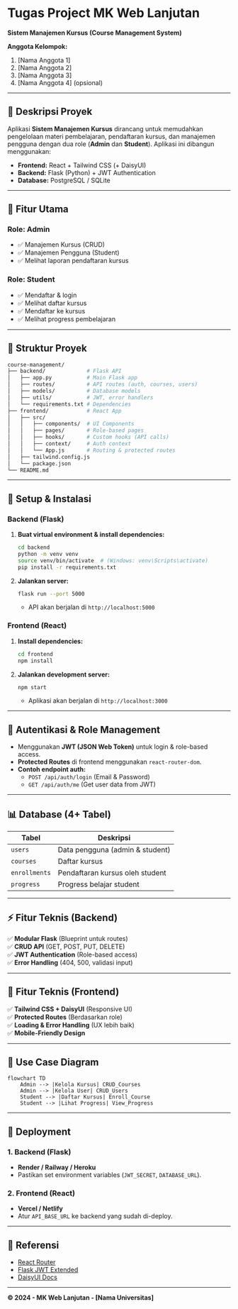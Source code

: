 # **Tugas Project MK Web Lanjutan**  
**Sistem Manajemen Kursus (Course Management System)**  

**Anggota Kelompok:**  
1. [Nama Anggota 1]  
2. [Nama Anggota 2]  
3. [Nama Anggota 3]  
4. [Nama Anggota 4] (opsional)  

---

## **📝 Deskripsi Proyek**  
Aplikasi **Sistem Manajemen Kursus** dirancang untuk memudahkan pengelolaan materi pembelajaran, pendaftaran kursus, dan manajemen pengguna dengan dua role (**Admin** dan **Student**). Aplikasi ini dibangun menggunakan:  
- **Frontend:** React + Tailwind CSS (+ DaisyUI)  
- **Backend:** Flask (Python) + JWT Authentication  
- **Database:** PostgreSQL / SQLite  

---

## **🎯 Fitur Utama**  
### **Role: Admin**  
- ✅ Manajemen Kursus (CRUD)  
- ✅ Manajemen Pengguna (Student)  
- ✅ Melihat laporan pendaftaran kursus  

### **Role: Student**  
- ✅ Mendaftar & login  
- ✅ Melihat daftar kursus  
- ✅ Mendaftar ke kursus  
- ✅ Melihat progress pembelajaran  

---

## **📂 Struktur Proyek**  
```bash
course-management/
├── backend/             # Flask API
│   ├── app.py           # Main Flask app
│   ├── routes/          # API routes (auth, courses, users)
│   ├── models/          # Database models
│   ├── utils/           # JWT, error handlers
│   └── requirements.txt # Dependencies
├── frontend/            # React App
│   ├── src/
│   │   ├── components/  # UI Components
│   │   ├── pages/       # Role-based pages
│   │   ├── hooks/       # Custom hooks (API calls)
│   │   ├── context/     # Auth context
│   │   └── App.js       # Routing & protected routes
│   ├── tailwind.config.js
│   └── package.json
└── README.md
```

---

## **🔧 Setup & Instalasi**  
### **Backend (Flask)**
1. **Buat virtual environment & install dependencies:**  
   ```bash
   cd backend
   python -m venv venv
   source venv/bin/activate  # (Windows: venv\Scripts\activate)
   pip install -r requirements.txt
   ```

2. **Jalankan server:**  
   ```bash
   flask run --port 5000
   ```
   - API akan berjalan di `http://localhost:5000`  

### **Frontend (React)**
1. **Install dependencies:**  
   ```bash
   cd frontend
   npm install
   ```

2. **Jalankan development server:**  
   ```bash
   npm start
   ```
   - Aplikasi akan berjalan di `http://localhost:3000`  

---

## **🔐 Autentikasi & Role Management**  
- Menggunakan **JWT (JSON Web Token)** untuk login & role-based access.  
- **Protected Routes** di frontend menggunakan `react-router-dom`.  
- **Contoh endpoint auth:**  
  - `POST /api/auth/login` (Email & Password)  
  - `GET /api/auth/me` (Get user data from JWT)  

---

## **📊 Database (4+ Tabel)**  
| Tabel         | Deskripsi                          |
|--------------|----------------------------------|
| `users`      | Data pengguna (admin & student)   |
| `courses`    | Daftar kursus                     |
| `enrollments`| Pendaftaran kursus oleh student   |
| `progress`   | Progress belajar student          |

---

## **⚡ Fitur Teknis (Backend)**  
✅ **Modular Flask** (Blueprint untuk routes)  
✅ **CRUD API** (GET, POST, PUT, DELETE)  
✅ **JWT Authentication** (Role-based access)  
✅ **Error Handling** (404, 500, validasi input)  

---

## **🎨 Fitur Teknis (Frontend)**  
✅ **Tailwind CSS + DaisyUI** (Responsive UI)  
✅ **Protected Routes** (Berdasarkan role)  
✅ **Loading & Error Handling** (UX lebih baik)  
✅ **Mobile-Friendly Design**  

---

## **📌 Use Case Diagram**  
```mermaid
flowchart TD
    Admin --> |Kelola Kursus| CRUD_Courses
    Admin --> |Kelola User| CRUD_Users
    Student --> |Daftar Kursus| Enroll_Course
    Student --> |Lihat Progress| View_Progress
```

---

## **🚀 Deployment**  
### **1. Backend (Flask)**  
- **Render / Railway / Heroku**  
- Pastikan set environment variables (`JWT_SECRET`, `DATABASE_URL`).  

### **2. Frontend (React)**  
- **Vercel / Netlify**  
- Atur `API_BASE_URL` ke backend yang sudah di-deploy.  

---

## **📌 Referensi**  
- [React Router](https://reactrouter.com)  
- [Flask JWT Extended](https://flask-jwt-extended.readthedocs.io/)  
- [DaisyUI Docs](https://daisyui.com/)  

---

**© 2024 - MK Web Lanjutan - [Nama Universitas]**
